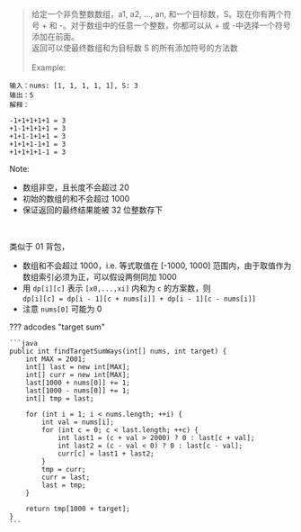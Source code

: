 <!-- prettier-ignore-start -->
> 给定一个非负整数数组，a1, a2, ..., an, 和一个目标数，S。现在你有两个符号 + 和 -。对于数组中的任意一个整数，你都可以从 + 或 -中选择一个符号添加在前面。<br>
返回可以使最终数组和为目标数 S 的所有添加符号的方法数<br><br>
Example: 
```
输入：nums: [1, 1, 1, 1, 1], S: 3
输出：5
解释：

-1+1+1+1+1 = 3
+1-1+1+1+1 = 3
+1+1-1+1+1 = 3
+1+1+1-1+1 = 3
+1+1+1+1-1 = 3
```
Note:
>
- 数组非空，且长度不会超过 20 
- 初始的数组的和不会超过 1000 
- 保证返回的最终结果能被 32 位整数存下

<!-- prettier-ignore-end -->

<br>

类似于 01 背包，

-   数组和不会超过 1000，i.e. 等式取值在 [-1000, 1000] 范围内，由于取值作为数组索引必须为正，可以假设两侧同加 1000
-   用 `dp[i][c]` 表示 `[x0,...,xi]` 内和为 `c` 的方案数，则 <br>`dp[i][c] = dp[i - 1][c + nums[i]] + dp[i - 1][c - nums[i]]`
-   注意 `nums[0]` 可能为 0

??? adcodes "target sum"

    ```java
    public int findTargetSumWays(int[] nums, int target) {
        int MAX = 2001;
        int[] last = new int[MAX];
        int[] curr = new int[MAX];
        last[1000 + nums[0]] += 1;
        last[1000 - nums[0]] += 1;
        int[] tmp = last;

        for (int i = 1; i < nums.length; ++i) {
            int val = nums[i];
            for (int c = 0; c < last.length; ++c) {
                int last1 = (c + val > 2000) ? 0 : last[c + val];
                int last2 = (c - val < 0) ? 0 : last[c - val];
                curr[c] = last1 + last2;
            }
            tmp = curr;
            curr = last;
            last = tmp;
        }

        return tmp[1000 + target];
    }
    ```
